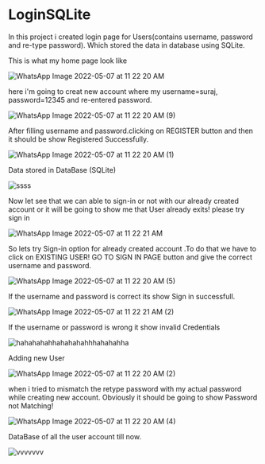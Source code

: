 # LoginSQLite
In this project i created login page for Users(contains username, password and re-type password). Which stored the data in database using SQLite.

This is what my home page look like 






![WhatsApp Image 2022-05-07 at 11 22 20 AM](https://user-images.githubusercontent.com/101108540/167241149-eeea206b-61fe-41f0-8164-1eb6b6d69908.jpeg)






here i'm going to creat new account where my username=suraj, password=12345 and re-entered password.








![WhatsApp Image 2022-05-07 at 11 22 20 AM (9)](https://user-images.githubusercontent.com/101108540/167241338-d8aca4d4-6b04-4c0c-b180-2a13167582c4.jpeg)






After filling username and password.clicking on REGISTER button and then it should be show Registered Successfully.







![WhatsApp Image 2022-05-07 at 11 22 20 AM (1)](https://user-images.githubusercontent.com/101108540/167241590-2900cff4-e19b-4a88-bdc1-4793550fa564.jpeg)





Data stored in DataBase (SQLite)










![ssss](https://user-images.githubusercontent.com/101108540/167241667-2b7c75bc-df72-40c9-8f22-a2f629549031.png)








Now let see that we can able to sign-in or not with our already created account or it will be going to show me that User already exits! please try sign in













![WhatsApp Image 2022-05-07 at 11 22 21 AM](https://user-images.githubusercontent.com/101108540/167242086-70cbbf7e-f37d-4517-937b-9452e7eae442.jpeg)





So lets try Sign-in option for already created account .To do that we have to click on EXISTING USER! GO TO SIGN IN PAGE button and give the correct username and password.








![WhatsApp Image 2022-05-07 at 11 22 20 AM (5)](https://user-images.githubusercontent.com/101108540/167242213-d23b2031-7950-4413-847d-ff3d9fcbbe88.jpeg)








If the username and password is correct its show Sign in successfull.









![WhatsApp Image 2022-05-07 at 11 22 21 AM (2)](https://user-images.githubusercontent.com/101108540/167242252-9407cc52-480f-4b1d-9c91-b33944a7be81.jpeg)






If the username or password is wrong it show invalid Credentials







![hahahahahhahahahahhhahahahha](https://user-images.githubusercontent.com/101108540/167242407-96bac3ee-09d5-46b1-8996-b918bdccc102.jpg)








Adding new User







![WhatsApp Image 2022-05-07 at 11 22 20 AM (2)](https://user-images.githubusercontent.com/101108540/167241723-2af274e9-abf9-4cb5-be4a-1fb88535d354.jpeg)






when i tried to mismatch the retype password with my actual password while creating new account. Obviously it should be going to show Password not Matching!






![WhatsApp Image 2022-05-07 at 11 22 20 AM (4)](https://user-images.githubusercontent.com/101108540/167241796-1186c79e-8a44-4cfc-b101-09622ec6bc70.jpeg)






DataBase of all the user account till now.








![vvvvvvv](https://user-images.githubusercontent.com/101108540/167242367-e7f53119-81c0-4882-8a0a-b4b701df9f9c.png)








